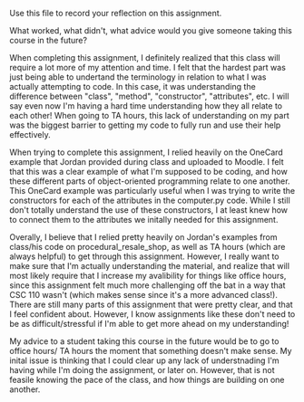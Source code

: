 Use this file to record your reflection on this assignment. 

What worked, what didn't, what advice would you give someone taking this course in the future?

When completing this assignment, I definitely realized that this class will require a lot more of my attention and time. I felt that the hardest part was just being able to undertand the terminology in relation to what I was actually attempting to code. In this case, it was understanding the difference between "class", "method", "constructor", "attributes", etc. I will say even now I'm having a hard time understanding how they all relate to each other! When going to TA hours, this lack of understanding on my part was the biggest barrier to getting my code to fully run and use their help effectively. 

When trying to complete this assignment, I relied heavily on the OneCard example that Jordan provided during class and uploaded to Moodle. I felt that this was a clear example of what I'm supposed to be coding, and how these different parts of object-oriented programming relate to one another. This OneCard example was particularly useful when I was trying to write the constructors for each of the attributes in the computer.py code. While I still don't totally understand the use of these constructors, I at least knew how to connect them to the attributes we initally needed for this assignment.  

Overally, I believe that I relied pretty heavily on Jordan's examples from class/his code on procedural_resale_shop, as well as TA hours (which are always helpful) to get through this assignment. However, I really want to make sure that I'm actually understanding the material, and realize that will most likely require that I increase my avalibility for things like office hours, since this assignment felt much more challenging off the bat in a way that CSC 110 wasn't (which makes sense since it's a more advanced class!). There are still many parts of this assignment that were pretty clear, and that I feel confident about. However, I know assignments like these don't need to be as difficult/stressful if I'm able to get more ahead on my understanding!

My advice to a student taking this course in the future would be to go to office hours/ TA hours the moment that something doesn't make sense. My inital issue is thinking that I could clear up any lack of understnading I'm having while I'm doing the assignment, or later on. However, that is not feasile knowing the pace of the class, and how things are building on one another. 
